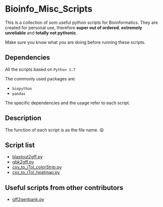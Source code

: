 # Bioinfo_Misc_Scripts

This is a collection of som useful python scripts for Bioinformatics. They are created for personal use, therefore **super out of ordered**, **extremely unreliable** and **totally not pythonic**. 

Make sure you know what you are doing before running these scripts.

## Dependencies

All the scripts based on `Python 3.7`

The commonly used packages are:

- `biopython`
- `pandas`

The specific dependencies and the usage refer to each script.

## Description

The function of each script is as the file name. :stuck_out_tongue_closed_eyes:

## Script list

- [blastout2gff.py](./blastout2gff.py)
- [gbk2gff.py](./gbk2gff.py)
- [csv_to_iTol_colorStrip.py](./csv_to_iTol_colorStrip.py)
- [csv_to_iTol_heatmap.py](./csv_to_iTol_heatmap.py)

## Useful scripts from other contributors

- [gff2genbank.py](https://github.com/chapmanb/bcbb/blob/master/gff/Scripts/gff/gff_to_genbank.py)